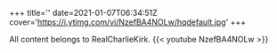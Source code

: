 +++
title=''
date=2021-01-07T06:34:51Z
cover='https://i.ytimg.com/vi/NzefBA4NOLw/hqdefault.jpg'
+++

All content belongs to RealCharlieKirk.
{{< youtube NzefBA4NOLw >}}
